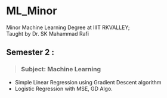 # ML_Minor
Minor Machine Learning Degree at IIIT RKVALLEY; \
Taught by Dr. SK Mahammad Rafi

## Semester 2 : 
> ### Subject: Machine Learning
* Simple Linear Regression using Gradient Descent algorithm
* Logistic Regression with MSE, GD Algo.
